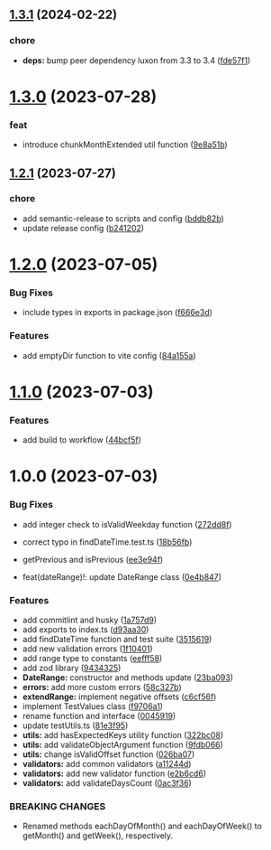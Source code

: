 ## [1.3.1](https://github.com/jschepke/easy-date-range/compare/v1.3.0...v1.3.1) (2024-02-22)


### chore

* **deps:** bump peer dependency luxon from 3.3 to 3.4 ([fde57f1](https://github.com/jschepke/easy-date-range/commit/fde57f10d82bdb7d7e482a31f5a1e5d0bdb9a267))

# [1.3.0](https://github.com/jschepke/easy-date-range/compare/v1.2.1...v1.3.0) (2023-07-28)


### feat

* introduce chunkMonthExtended util function ([9e8a51b](https://github.com/jschepke/easy-date-range/commit/9e8a51bffdf6034f52da3444a825cae0dc92e85c))

## [1.2.1](https://github.com/jschepke/easy-date-range/compare/v1.2.0...v1.2.1) (2023-07-27)


### chore

* add semantic-release to scripts and config ([bddb82b](https://github.com/jschepke/easy-date-range/commit/bddb82b8dcdaa0d2aa41e24a896b930324a65b1a))
* update release config ([b241202](https://github.com/jschepke/easy-date-range/commit/b241202c7bf5f53ba81f630fee0dce376c94115f))

# [1.2.0](https://github.com/jschepke/easy-date-range/compare/v1.1.0...v1.2.0) (2023-07-05)


### Bug Fixes

* include types in exports in package.json ([f666e3d](https://github.com/jschepke/easy-date-range/commit/f666e3d935414189e3230ca2ce05c6080a177f2c))


### Features

* add emptyDir function to vite config ([84a155a](https://github.com/jschepke/easy-date-range/commit/84a155ac8d4ff3502c4bb1d5f48f0678c8bbf2db))

# [1.1.0](https://github.com/jschepke/easy-date-range/compare/v1.0.0...v1.1.0) (2023-07-03)


### Features

* add build to workflow ([44bcf5f](https://github.com/jschepke/easy-date-range/commit/44bcf5ff04770164f86291210656c06923ca74a6))

# 1.0.0 (2023-07-03)


### Bug Fixes

* add integer check to isValidWeekday function ([272dd8f](https://github.com/jschepke/easy-date-range/commit/272dd8ff6f06207ee02397516d70ee1500ef3717))
* correct typo in findDateTime.test.ts ([18b56fb](https://github.com/jschepke/easy-date-range/commit/18b56fbc5f8641590df3c6a6e52d4c3adcb61bcd))
* getPrevious and isPrevious ([ee3e94f](https://github.com/jschepke/easy-date-range/commit/ee3e94f70aeef2cfa2ede628c19c74c8394d6084))


* feat(dateRange)!: update DateRange class ([0e4b847](https://github.com/jschepke/easy-date-range/commit/0e4b847f4e032f33dc463b44ff1e661ebbac7a44))


### Features

* add commitlint and husky ([1a757d9](https://github.com/jschepke/easy-date-range/commit/1a757d9469e7411303b34c07c35d48eca44697b2))
* add exports to index.ts ([d93aa30](https://github.com/jschepke/easy-date-range/commit/d93aa3058922a93910b2df118fa555ccdf1bb2b8))
* add findDateTime function and test suite ([3515619](https://github.com/jschepke/easy-date-range/commit/35156196a75636d19396c617bfd8bae2f5283eac))
* add new validation errors ([1f10401](https://github.com/jschepke/easy-date-range/commit/1f104016f58ac38ee46be4afae6cf0142868d44a))
* add range type to constants ([eefff58](https://github.com/jschepke/easy-date-range/commit/eefff58a036635222a2214106db6543c86b9152d))
* add zod library ([9434325](https://github.com/jschepke/easy-date-range/commit/94343251dd71680cb86e76ce42b57d21aaaf526b))
* **DateRange:** constructor and methods update ([23ba093](https://github.com/jschepke/easy-date-range/commit/23ba09394d0e674cc948de2c4e5546714b39ee99))
* **errors:** add more custom errors ([58c327b](https://github.com/jschepke/easy-date-range/commit/58c327bef104e97b812803c3826eef0a83fc5bbd))
* **extendRange:** implement negative offsets ([c6cf56f](https://github.com/jschepke/easy-date-range/commit/c6cf56f6cc52ec58752a72418a3337cd44d5b047))
* implement TestValues class ([f9706a1](https://github.com/jschepke/easy-date-range/commit/f9706a15f2fa711fe78038760a29e0268ef492d3))
* rename function and interface ([0045919](https://github.com/jschepke/easy-date-range/commit/00459193e097d58686515913a967657ec3ef9054))
* update testUtils.ts ([81e3f95](https://github.com/jschepke/easy-date-range/commit/81e3f95f537b7a4966a5b95d739f03f853be5806))
* **utils:** add hasExpectedKeys utility function ([322bc08](https://github.com/jschepke/easy-date-range/commit/322bc08e9698429fee1f4b57f83d54cec5edc6bd))
* **utils:** add validateObjectArgument function ([9fdb066](https://github.com/jschepke/easy-date-range/commit/9fdb06673bb515d6acf3b09ffc32ba1823c4df07))
* **utils:** change isValidOffset function ([026ba07](https://github.com/jschepke/easy-date-range/commit/026ba0775eccb468611850fc83e1c0e9ac91d3b1))
* **validators:** add common validators ([a11244d](https://github.com/jschepke/easy-date-range/commit/a11244d9c9c984b6a5708b3664d5a84909d9f0a6))
* **validators:** add new validator function ([e2b6cd6](https://github.com/jschepke/easy-date-range/commit/e2b6cd69a554f272847b0b6704d1fadfdbd00f96))
* **validators:** add validateDaysCount ([0ac3f36](https://github.com/jschepke/easy-date-range/commit/0ac3f36523a3760c7f3ac4fcd6c2d814c605d4da))


### BREAKING CHANGES

* Renamed methods eachDayOfMonth() and eachDayOfWeek()
to getMonth() and getWeek(), respectively.
